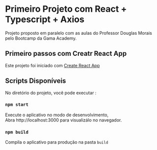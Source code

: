 # Primeiro Projeto com React + Typescript + Axios
 Projeto proposto em paralelo com as aulas do Professor Douglas Morais pelo Bootcamp da Gama Academy. 


## Primeiro passos com Creatr React App
 
Este projeto foi iniciado com [Create React App](https://github.com/facebook/create-react-app)

## Scripts Disponíveis

No diretório do projeto, você pode executar :

### `npm start`

Execute o aplicativo no modo de desenvolvimento, \
Abra http://localhost:3000 para visualizálo no navegador.

### `npm build`

Compila o aplicativo para produção na pasta `build`



